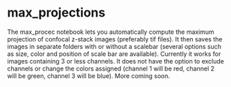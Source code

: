 # max_projections

The max_procec notebook lets you automatically compute the maximum projection of confocal z-stack images (preferably tif files). It then saves the images in separate folders with or without a scalebar (several options such as size, color and position of scale bar are available). Currently it works for images containing 3 or less channels. It does not have the option to exclude channels or change the colors assigned (channel 1 will be red, channel 2 will be green, channel 3 will be blue). More coming soon.

